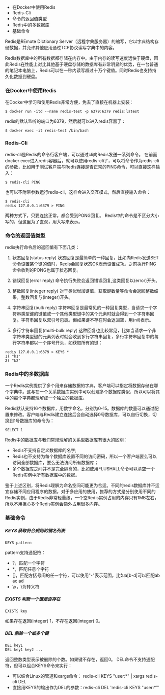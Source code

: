 - 在Docker中使用Redis
- Redis-Cli
- 命令的返回值类型
- Redis中的多数据库 
- 基础命令


Redis是REmote DIctionary Server（远程字典服务器）的缩写，它以字典结构存储数据，并允许其他应用通过TCP协议读写字典中的内容。

Redis数据库中的所有数据都存储在内存中。由于内存的读写速度远快于硬盘，因此Redis在性能上对比其他基于硬盘存储的数据库有非常明显的优势，在一台普通的笔记本电脑上，Redis可以在一秒内读写超过十万个键值。同时Redis也支持持久化数据到硬盘。

### 在Docker中使用Redis
在Docker中学习和使用Redis非常方便，免去了直接在机器上安装：
```
$ docker run -itd --name redis-test -p 6379:6379 redis:latest
```
redis的默认监听的端口为6379，然后就可以进入redis容器了：
```
$ docker exec -it redis-test /bin/bash
```

### Redis-Cli
redis-cli是Redis的命令行客户端，可以通过cli向Redis发送一系列命令。
在前面docker exec进入redis容器后，就可以使用redis-cli了，可以将命令作为redis-cli的参数，比如用于测试客户端与Redis连接是否正常的PING命令，可以直接这样输入：
```
$ redis-cli PING
```
也可以不附带参数运行redis-cli，这样会进入交互模式，然后直接输入命令：
```
$ redis-cli
redis 127.0.0.1:6379 > PING
```
两种方式下，只要连接正常，都会受到PONG回复。
Redis中的命令是不区分大小写的，但这里为了直观，用大写来表示。

### 命令的返回值类型
redis执行命令后的返回值有下面几类：
1. 状态回复(status reply)
状态回复是最简单的一种回复，比如向Redis发送SET命令设置某个键的值时，Redis会回复状态OK表示设置成功。之前执行PING命令收到的PONG也属于状态回复。

2. 错误回复(error reply)
命令执行失败会返回错误回复,这类回复以(error)开头。

3. 整数回复(integer reply)
对于类似增加键值、获取键数量等命令会返回整数结果，整数回复与(integer)开头。

4. 字符串回复(bulk reply)
字符串回复是最常见的一种回复类型，当请求一个字符串类型键的键值或一个其他类型键中的某个元素时就会得到一个字符串回复。字符串回复以双引号包裹。但如果键不存在时会返回空，用(nil)表示。

5. 多行字符串回复(multi-bulk reply)
这种回复也比较常见，比如当请求一个非字符串类型键的元素列表时就会收到多行字符串回复，多行字符串回复中的每行字符串都以一个序号开头，如获取所有的键：
```
redis 127.0.0.1:6379 > KEYS *
1) "k1"
2) "k2"
```

### Redis中的多数据库 
一个Redis实例提供了多个用来存储数据的字典，客户端可以指定将数据存储在哪个字典中。这与在一个关系数据库实例中可以创建多个数据库类似，所以可以将其中的每个字典都理解成一个独立的数据库。

Redis默认支持16个数据库，用数字命名，分别为0-15。数据库的数量可以通过配置来修改。客户端与Redis建立连接后会自动选择0号数据库，可以自行切换，切换到1号数据库的命令为：
```
SELECT 1
```

Redis中的数据库与我们常规理解的关系型数据库有很大的区别：
- Redis不支持自定义数据库的名字;
- Redis也不支持为每个数据库设置不同的访问密码，所以一个客户端要么可以访问全部数据库，要么无法访问所有数据库；
- 多个数据库之间并不是完全隔离的，比如使用FLUSHALL命令可以清空一个Redis实例中所有数据库中的数据。

鉴于上述区别，将Redis理解为命名空间可能更为合适。不同的redis数据库并不适宜存储不同应用程序的数据，对于多应用的使用，推荐的方式是分别使用不同的Redis实例，由于Redis非常轻量级，一个空Redis实例占用的内存只有1MB左右，所以不用担心多个Redis实例会额外占用很多内存。

### 基础命令
##### KEYS 获取符合规则的键名列表
```
KEYS pattern
```
pattern支持通配符：
- ?，匹配一个字符
- *，匹配任意个字符
- []，匹配方括号间的任一字符，可以使用"-"表示范围，比如a[b-d]可以匹配ab ac ad
- \x，\为转义符

##### EXISTS 判断一个键是否存在
```
EXISTS key
```
如果存在返回(integer) 1，不存在返回(integer) 0。

##### DEL 删除一个或多个键
```
DEL key1
DEL key1 key2 ...
```
返回整数类型表示被删除的个数。如果键不存在，返回0。
DEL命令不支持通配符，但可以组合KEYS命令来实行：
- 可以结合Linux的管道和xargs命令： redis-cli KEYS "user:*" | xargs redis-cli DEL
- 直接用KEYS的输出作为DEL的参数：redis-cli DEL 'redis-cli KEYS "user:*"'


